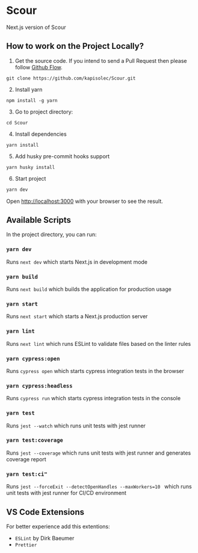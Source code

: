 # Scour

Next.js version of Scour

## How to work on the Project Locally?

1. Get the source code. If you intend to send a Pull Request then
   please follow [Github Flow](https://githubflow.github.io/).

```shell script
git clone https://github.com/kapisolec/Scour.git
```

2. Install yarn

```shell script
npm install -g yarn
```

3. Go to project directory:

```shell script
cd Scour
```

4. Install dependencies

```shell script
yarn install
```

5. Add husky pre-commit hooks support

```shell script
yarn husky install
```

6. Start project

```bash
yarn dev
```

Open [http://localhost:3000](http://localhost:3000) with your browser to see the result.

## Available Scripts

In the project directory, you can run:

### `yarn dev`

Runs `next dev` which starts Next.js in development mode

### `yarn build`

Runs `next build` which builds the application for production usage

### `yarn start`

Runs `next start` which starts a Next.js production server

### `yarn lint`

Runs `next lint` which runs ESLint to validate files based on the linter rules

### `yarn cypress:open`

Runs `cypress open` which starts cypress integration tests in the browser

### `yarn cypress:headless`

Runs `cypress run` which starts cypress integration tests in the console

### `yarn test`

Runs `jest --watch` which runs unit tests with jest runner

### `yarn test:coverage`

Runs `jest --coverage` which runs unit tests with jest runner and generates coverage report

### `yarn test:ci"`

Runs `jest --forceExit --detectOpenHandles --maxWorkers=10 ` which runs unit tests with jest runner for CI/CD environment

## VS Code Extensions

For better experience add this extentions:
<br>

- `ESLint` by Dirk Baeumer
- `Prettier`
